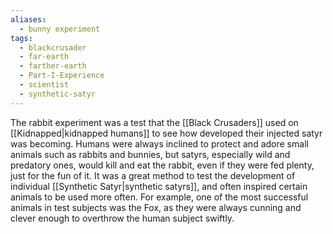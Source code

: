 ```yaml
---
aliases:
  - bunny experiment
tags:
  - blackcrusader
  - far-earth
  - farther-earth
  - Part-I-Experience
  - scientist
  - synthetic-satyr
---
```

The rabbit experiment was a test that the [[Black Crusaders]] used on [[Kidnapped|kidnapped humans]] to see how developed their injected satyr was becoming. Humans were always inclined to protect and adore small animals such as rabbits and bunnies, but satyrs, especially wild and predatory ones, would kill and eat the rabbit, even if they were fed plenty, just for the fun of it. It was a great method to test the development of individual [[Synthetic Satyr|synthetic satyrs]], and often inspired certain animals to be used more often. For example, one of the most successful animals in test subjects was the Fox, as they were always cunning and clever enough to overthrow the human subject swiftly.